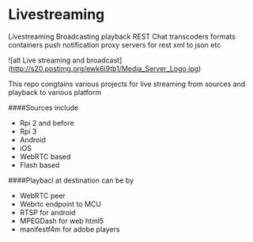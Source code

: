 # Livestreaming
Livestreaming  Broadcasting playback REST Chat transcoders  formats containers push notification proxy servers for rest  xml to json etc

![alt Live streaming and broadcast] (http://s20.postimg.org/ewk6i9tb1/Media_Server_Logo.jpg)

This repo congtains various projects for live streaming from sources and playback to various platform 

####Sources include 
* Rpi 2 and before
* Rpi 3 
* Android
* iOS
* WebRTC based 
* Flash based 

####Playbacl at destination can be by 
* WebRTC peer
* Webrtc endpoint to MCU
* RTSP for android
* MPEGDash for web html5 
* manifestf4m for adobe players
